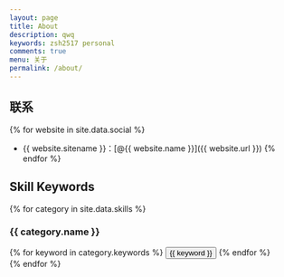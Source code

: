 ```yaml
---
layout: page
title: About
description: qwq
keywords: zsh2517 personal
comments: true
menu: 关于
permalink: /about/
---
```


<!-- 我是马壮，码而生，码而立。

仰慕「优雅编码的艺术」。

坚信熟能生巧，努力改变人生。 -->

## 联系

{% for website in site.data.social %}
* {{ website.sitename }}：[@{{ website.name }}]({{ website.url }})
{% endfor %}

## Skill Keywords

{% for category in site.data.skills %}
### {{ category.name }}
<div class="btn-inline">
{% for keyword in category.keywords %}
<button class="btn btn-outline" type="button">{{ keyword }}</button>
{% endfor %}
</div>
{% endfor %}
